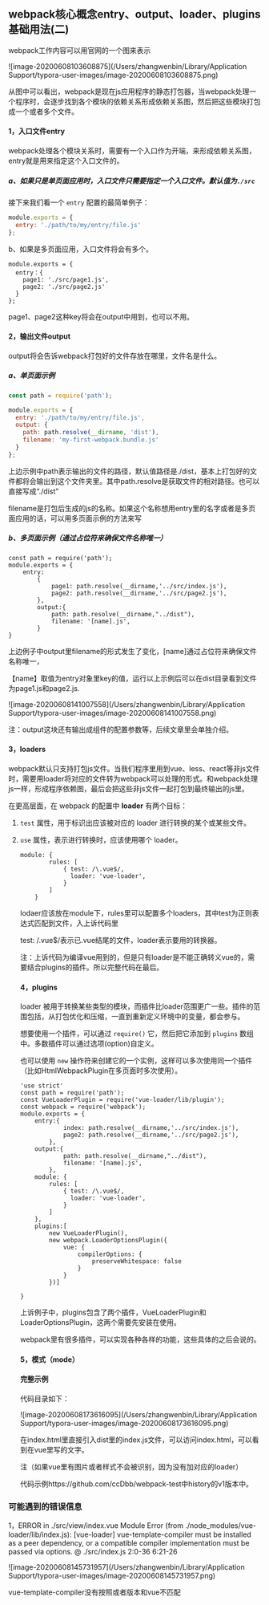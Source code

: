 ## webpack核心概念entry、output、loader、plugins基础用法(二)

webpack工作内容可以用官网的一个图来表示

![image-20200608103608875](/Users/zhangwenbin/Library/Application Support/typora-user-images/image-20200608103608875.png)

从图中可以看出，webpack是现在js应用程序的静态打包器，当webpack处理一个程序时，会逐步找到各个模块的依赖关系形成依赖关系图，然后把这些模块打包成一个或者多个文件。

#### 1，入口文件entry

webpack处理各个模块关系时，需要有一个入口作为开端，来形成依赖关系图，entry就是用来指定这个入口文件的。

##### a、如果只是单页面应用时，入口文件只需要指定一个入口文件。默认值为`./src`

接下来我们看一个 `entry` 配置的最简单例子：

```js
module.exports = {
  entry: './path/to/my/entry/file.js'
};
```

b、如果是多页面应用，入口文件将会有多个。

```
module.exports = {
  entry：{
    page1: './src/page1.js',
    page2: './src/page2.js'
  }
};
```

page1、page2这种key将会在output中用到，也可以不用。

#### 2，输出文件output

output将会告诉webpack打包好的文件存放在哪里，文件名是什么。

##### a、单页面示例

```javascript
const path = require('path');

module.exports = {
  entry: './path/to/my/entry/file.js',
  output: {
    path: path.resolve(__dirname, 'dist'),
    filename: 'my-first-webpack.bundle.js'
  }
};
```

上边示例中path表示输出的文件的路径，默认值路径是./dist，基本上打包好的文件都将会输出到这个文件夹里。其中path.resolve是获取文件的相对路径。也可以直接写成“./dist”

filename是打包后生成的js的名称。如果这个名称想用entry里的名字或者是多页面应用的话，可以用多页面示例的方法来写

##### b、多页面示例（通过占位符来确保文件名称唯一）

```
const path = require('path');
module.exports = {
    entry:
        {
            page1: path.resolve(__dirname,'../src/index.js'),
            page2: path.resolve(__dirname,'../src/page2.js'),
        },
        output:{
            path: path.resolve(__dirname,"../dist"),
            filename: '[name].js',
        }
}
```

上边例子中output里filename的形式发生了变化，[name]通过占位符来确保文件名称唯一，

【name】取值为entry对象里key的值，运行以上示例后可以在dist目录看到文件为page1.js和page2.js.

![image-20200608141007558](/Users/zhangwenbin/Library/Application Support/typora-user-images/image-20200608141007558.png)

注：output这块还有输出成组件的配置参数等，后续文章里会单独介绍。

#### 3，loaders

webpack默认只支持打包js文件。当我们程序里用到vue、less、react等非js文件时，需要用loader将对应的文件转为webpack可以处理的形式。和webpack处理js一样，形成程序依赖图，最后会把这些非js文件一起打包到最终输出的js里。

在更高层面，在 webpack 的配置中 **loader** 有两个目标：

1. `test` 属性，用于标识出应该被对应的 loader 进行转换的某个或某些文件。

2. `use` 属性，表示进行转换时，应该使用哪个 loader。

   ```
   module: {
           rules: [
               { test: /\.vue$/,
                 loader: 'vue-loader',
               }
           ]
       }
   ```

   lodaer应该放在module下，rules里可以配置多个loaders，其中test为正则表达式匹配到文件，入上诉代码里

   test: /\.vue$/表示已.vue结尾的文件，loader表示要用的转换器。

   

   注：上诉代码为编译vue用到的，但是只有loader是不能正确转义vue的，需要结合plugins的插件。所以完整代码在最后。

   #### 4，plugins

   loader 被用于转换某些类型的模块，而插件比loader范围更广一些。插件的范围包括，从打包优化和压缩，一直到重新定义环境中的变量，都会参与。

   想要使用一个插件，可以通过 `require()` 它，然后把它添加到 `plugins` 数组中。多数插件可以通过选项(option)自定义。

   也可以使用 `new` 操作符来创建它的一个实例，这样可以多次使用同一个插件（比如HtmlWebpackPlugin在多页面时多次使用）。

   ```
   'use strict'
   const path = require('path');
   const VueLoaderPlugin = require('vue-loader/lib/plugin');
   const webpack = require('webpack');
   module.exports = {
       entry:{
               index: path.resolve(__dirname,'../src/index.js'),
               page2: path.resolve(__dirname,'../src/page2.js'),
           },
       output:{
               path: path.resolve(__dirname,"../dist"),
               filename: '[name].js',
           },
       module: {
           rules: [
               { test: /\.vue$/,
                 loader: 'vue-loader',
               }
           ]
       },
       plugins:[
           new VueLoaderPlugin(),
           new webpack.LoaderOptionsPlugin({
               vue: {
                   compilerOptions: {
                       preserveWhitespace: false
                   }
               }
           })]
   
   }
   ```

   

   上诉例子中，plugins包含了两个插件，VueLoaderPlugin和LoaderOptionsPlugin，这两个需要先安装在使用。

   webpack里有很多插件，可以实现各种各样的功能，这些具体的之后会说的。

   #### 5，模式（mode）

   

   

   #### 完整示例

   代码目录如下：

   ![image-20200608173616095](/Users/zhangwenbin/Library/Application Support/typora-user-images/image-20200608173616095.png)

   

   在index.html里直接引入dist里的index.js文件，可以访问index.html，可以看到在vue里写的文字。

   注（如果vue里有图片或者样式不会被识别，因为没有加对应的loader）

   代码示例https://github.com/ccDbb/webpack-test中history的v1版本中。

   

### 可能遇到的错误信息

1，ERROR in ./src/view/index.vue
Module Error (from ./node_modules/vue-loader/lib/index.js):
[vue-loader] vue-template-compiler must be installed as a peer dependency, or a compatible compiler implementation must be passed via options.
 @ ./src/index.js 2:0-36 6:21-26

![image-20200608145731957](/Users/zhangwenbin/Library/Application Support/typora-user-images/image-20200608145731957.png)

vue-template-compiler没有按照或者版本和vue不匹配